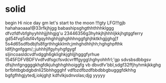 # solid
begin
Hi
nice day
gm
let's start
to the moon !!!gty
LFG!!!gjb
hahahaoaaa!@33rfkjhjgg
babashipsghgthhthhhklggg
dfvzfdfvbfghyyhhhjjjhhgjg'u
23446356g3hyhkjhjhhhljkkjhgtggferry
gd54fvg5dsf4vfgqyhhghhjghghhhnggfghjhktkhgjjghg[f
5s4d65sdfbdbjfs8fgrthhgkklmh;jmhghdhhjhh;hghghpfthk
ldlfjhgnfggm/;;juhhhjlfgyhyhgfgygf
sljincoasldcvdfvdggh6gklighkjghljjhgggfyrhue
1545FDFVBDFVvdfvdfsgcfsvdcvrfffgygg\hghyohhfrl;'gp
sdvsbsdbbgsv dfsjhnfgnggggkhgfdkjuhghhghhoiggfg
vb dbvdfv'bbl,sdgf32ffjhyhmkjkkghg
brfbhtbgbdgbdnli25bhhggghf
vdfbzdfbzdfbbdbbgbugggfdkhhg
bgfgfhhgjytedj,iokjghjt
kdfvlkjsdnvolas;djg
yyyyy
